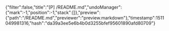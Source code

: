 {"filter":false,"title":"[P] /README.md","undoManager":{"mark":-1,"position":-1,"stack":[]},"preview":{"path":"/README.md","previewer":"preview.markdown"},"timestamp":1511049981316,"hash":"da39a3ee5e6b4b0d3255bfef95601890afd80709"}